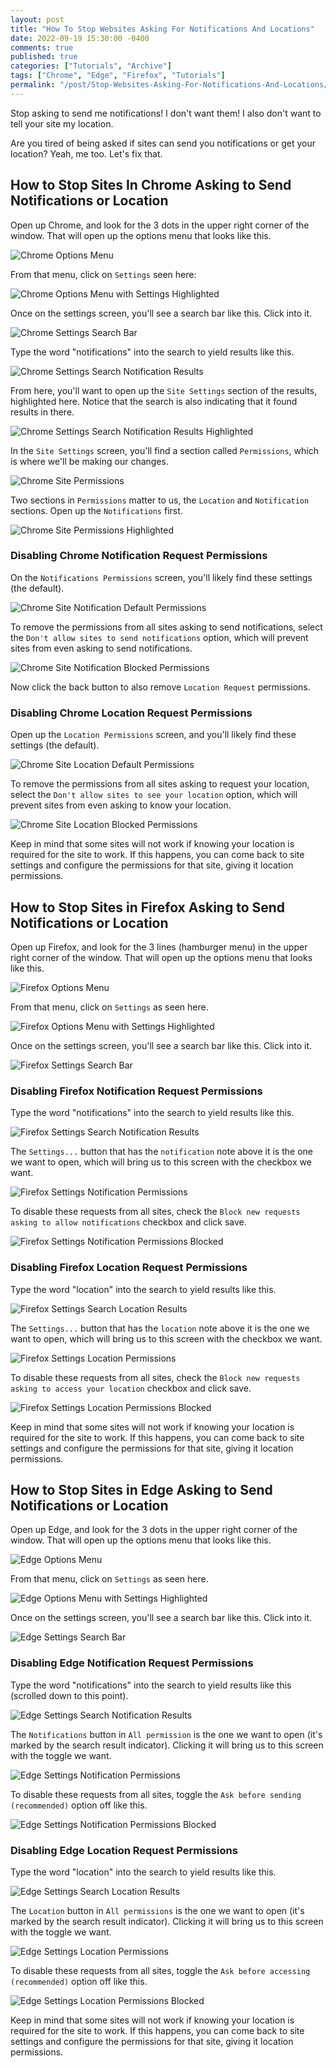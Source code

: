 ```yaml
---
layout: post
title: "How To Stop Websites Asking For Notifications And Locations"
date: 2022-09-19 15:30:00 -0400
comments: true
published: true
categories: ["Tutorials", "Archive"]
tags: ["Chrome", "Edge", "Firefox", "Tutorials"]
permalink: "/post/Stop-Websites-Asking-For-Notifications-And-Locations/"
---
```


Stop asking to send me notifications! I don't want them! I also don't want to tell your site my location.

Are you tired of being asked if sites can send you notifications or get your location? Yeah, me too. Let's fix that.

## How to Stop Sites In Chrome Asking to Send Notifications or Location

Open up Chrome, and look for the 3 dots in the upper right corner of the window. That will open up the options menu that looks like this.

![Chrome Options Menu](/images/files/2022-posts/ChromeSettings/ChromeDotsMenu.png)

From that menu, click on `Settings` seen here:

![Chrome Options Menu with Settings Highlighted](/images/files/2022-posts/ChromeSettings/ChromeDotsMenu-Highlighted.png)

Once on the settings screen, you'll see a search bar like this. Click into it.

![Chrome Settings Search Bar](/images/files/2022-posts/ChromeSettings/ChromeSettingsSearchBar.png)

Type the word "notifications" into the search to yield results like this.

![Chrome Settings Search Notification Results](/images/files/2022-posts/ChromeSettings/ChromeSettingsSearchForNotifications.png)

From here, you'll want to open up the `Site Settings` section of the results, highlighted here. Notice that the search is also indicating that it found results in there.

![Chrome Settings Search Notification Results Highlighted](/images/files/2022-posts/ChromeSettings/ChromeSettingsSearchForNotifications-Highlighted.png)

In the `Site Settings` screen, you'll find a section called `Permissions`, which is where we'll be making our changes.

![Chrome Site Permissions](/images/files/2022-posts/ChromeSettings/ChromeSitePermissions.png)

Two sections in `Permissions` matter to us, the `Location` and `Notification` sections. Open up the `Notifications` first.

![Chrome Site Permissions Highlighted](/images/files/2022-posts/ChromeSettings/ChromeSitePermissions-Hightlighted.png)

### Disabling Chrome Notification Request Permissions

On the `Notifications Permissions` screen, you'll likely find these settings (the default).

![Chrome Site Notification Default Permissions](/images/files/2022-posts/ChromeSettings/DefaultNotificationSettings.png)

To remove the permissions from all sites asking to send notifications, select the `Don't allow sites to send notifications` option, which will prevent sites from even asking to send notifications.

![Chrome Site Notification Blocked Permissions](/images/files/2022-posts/ChromeSettings/BlockedNotificationSetting.png)

Now click the back button to also remove `Location Request` permissions.

### Disabling Chrome Location Request Permissions

Open up the `Location Permissions` screen, and you'll likely find these settings (the default).

![Chrome Site Location Default Permissions](/images/files/2022-posts/ChromeSettings/DefaultLocationSettings.png)

To remove the permissions from all sites asking to request your location, select the `Don't allow sites to see your location` option, which will prevent sites from even asking to know your location.

![Chrome Site Location Blocked Permissions](/images/files/2022-posts/ChromeSettings/BlockedLocationSetting.png)

<p class="message">Keep in mind that some sites will not work if knowing your location is required for the site to work. If this happens, you can come back to site settings and configure the permissions for that site, giving it location permissions.</p>

## How to Stop Sites in Firefox Asking to Send Notifications or Location

Open up Firefox, and look for the 3 lines (hamburger menu) in the upper right corner of the window. That will open up the options menu that looks like this.

![Firefox Options Menu](/images/files/2022-posts/FirefoxSettings/FirefoxOptionsMenu.png)

From that menu, click on `Settings` as seen here.

![Firefox Options Menu with Settings Highlighted](/images/files/2022-posts/FirefoxSettings/FirefoxOptionsMenu-Highlighted.png)

Once on the settings screen, you'll see a search bar like this. Click into it.

![Firefox Settings Search Bar](/images/files/2022-posts/FirefoxSettings/FirefoxSettingsSearchBar.png)

### Disabling Firefox Notification Request Permissions

Type the word "notifications" into the search to yield results like this.

![Firefox Settings Search Notification Results](/images/files/2022-posts/FirefoxSettings/FirefoxSettingsNotificationSearchResults.png)

The `Settings...` button that has the `notification` note above it is the one we want to open, which will bring us to this screen with the checkbox we want.

![Firefox Settings Notification Permissions](/images/files/2022-posts/FirefoxSettings/FirefoxNotificationPermissions.png)

To disable these requests from all sites, check the `Block new requests asking to allow notifications` checkbox and click save.

![Firefox Settings Notification Permissions Blocked](/images/files/2022-posts/FirefoxSettings/FirefoxNotificationPermissions-Blocked.png)

### Disabling Firefox Location Request Permissions

Type the word "location" into the search to yield results like this.

![Firefox Settings Search Location Results](/images/files/2022-posts/FirefoxSettings/FirefoxSettingsLocationSearchResults.png)

The `Settings...` button that has the `location` note above it is the one we want to open, which will bring us to this screen with the checkbox we want.

![Firefox Settings Location Permissions](/images/files/2022-posts/FirefoxSettings/FirefoxLocationPermissions.png)

To disable these requests from all sites, check the `Block new requests asking to access your location` checkbox and click save.

![Firefox Settings Location Permissions Blocked](/images/files/2022-posts/FirefoxSettings/FirefoxLocationPermissions-Blocked.png)

<p class="message">Keep in mind that some sites will not work if knowing your location is required for the site to work. If this happens, you can come back to site settings and configure the permissions for that site, giving it location permissions.</p>

## How to Stop Sites in Edge Asking to Send Notifications or Location

Open up Edge, and look for the 3 dots in the upper right corner of the window. That will open up the options menu that looks like this.

![Edge Options Menu](/images/files/2022-posts/EdgeSettings/EdgeOptionsMenu.png)

From that menu, click on `Settings` as seen here.

![Edge Options Menu with Settings Highlighted](/images/files/2022-posts/EdgeSettings/EdgeOptionsMenu-Highlighted.png)

Once on the settings screen, you'll see a search bar like this. Click into it.

![Edge Settings Search Bar](/images/files/2022-posts/EdgeSettings/EdgeSettingsSearchBar.png)

### Disabling Edge Notification Request Permissions

Type the word "notifications" into the search to yield results like this (scrolled down to this point).

![Edge Settings Search Notification Results](/images/files/2022-posts/EdgeSettings/EdgeSettingsNotificationSearchResults.png)

The `Notifications` button in `All permission` is the one we want to open (it's marked by the search result indicator). Clicking it will bring us to this screen with the toggle we want.

![Edge Settings Notification Permissions](/images/files/2022-posts/EdgeSettings/EdgeNotificationPermissions.png)

To disable these requests from all sites, toggle the `Ask before sending (recommended)` option off like this.

![Edge Settings Notification Permissions Blocked](/images/files/2022-posts/EdgeSettings/EdgeNotificationPermissions-Blocked.png)

### Disabling Edge Location Request Permissions

Type the word "location" into the search to yield results like this.

![Edge Settings Search Location Results](/images/files/2022-posts/EdgeSettings/EdgeSettingsLocationSearchResults.png)

The `Location` button in `All permissions` is the one we want to open (it's marked by the search result indicator). Clicking it will bring us to this screen with the toggle we want.

![Edge Settings Location Permissions](/images/files/2022-posts/EdgeSettings/EdgeLocationPermissions.png)

To disable these requests from all sites, toggle the `Ask before accessing (recommended)` option off like this.

![Edge Settings Location Permissions Blocked](/images/files/2022-posts/EdgeSettings/EdgeLocationPermissions-Blocked.png)

<p class="message">Keep in mind that some sites will not work if knowing your location is required for the site to work. If this happens, you can come back to site settings and configure the permissions for that site, giving it location permissions.</p>
